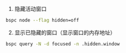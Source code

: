 1. 隐藏活动窗口

```bash
bspc node --flag hidden=off
```
2. 显示已隐藏的窗口（显示窗口的内存地址）
```bash
bspc query -N -d focused -n .hidden.window
```